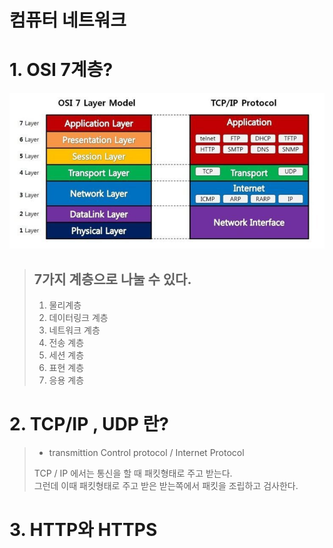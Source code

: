 # 컴퓨터 네트워크 

# 1. OSI 7계층? 

![img.png](img.png)

> ## 7가지 계층으로 나눌 수 있다.
> 1. 물리계층
> 2. 데이터링크 계층
> 3. 네트워크 계층
> 4. 전송 계층
> 5. 세션 계층
> 6. 표현 계층
> 7. 응용 계층 



# 2. TCP/IP , UDP 란?
> - transmittion Control protocol / Internet Protocol   
> 
> 
> TCP / IP 에서는 통신을 할 때 패킷형태로 주고 받는다.   
> 그런데 이때 패킷형태로 주고 받은 받는쪽에서 패킷을 조립하고 검사한다.  

# 3. HTTP와 HTTPS